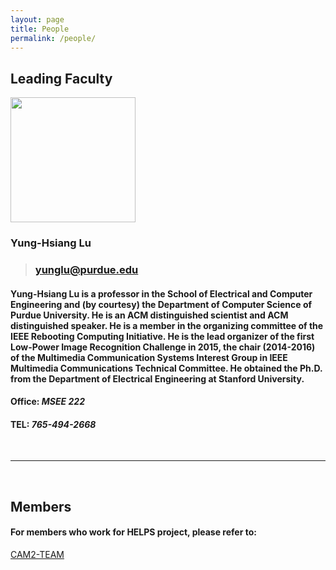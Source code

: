 ```yaml
---
layout: page
title: People
permalink: /people/
---
```


## **Leading Faculty**

<img src="https://drive.google.com/uc?id=1EqxgXBuEQNiQ5pNVvg42AfWMFKByjKh1" width="200">

### Yung-Hsiang Lu
> ### yunglu@purdue.edu

#### Yung-Hsiang Lu is a professor in the School of Electrical and Computer Engineering and (by courtesy) the Department of Computer Science of Purdue University. He is an ACM distinguished scientist and ACM distinguished speaker. He is a member in the organizing committee of the IEEE Rebooting Computing Initiative. He is the lead organizer of the first Low-Power Image Recognition Challenge in 2015, the chair (2014-2016) of the Multimedia Communication Systems Interest Group in IEEE Multimedia Communications Technical Committee.  He obtained the Ph.D. from the Department of Electrical Engineering at Stanford University.

#### Office: *__MSEE 222__*

#### TEL: *765-494-2668*

<br>

***
<br>

## **Members**

#### For members who work for HELPS project, please refer to:
[CAM2-TEAM](https://www.cam2project.net/team/)
